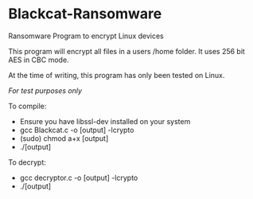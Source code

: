 # Blackcat-Ransomware
Ransomware Program to encrypt Linux devices

This program will encrypt all files in a users /home folder. It uses 256 bit AES in CBC mode. 

At the time of writing, this program has only been tested on Linux.

*For test purposes only*

To compile:
- Ensure you have libssl-dev installed on your system
- gcc Blackcat.c -o [output] -lcrypto
- (sudo) chmod a+x [output]
- ./[output]

To decrypt:
- gcc decryptor.c -o [output] -lcrypto
- ./[output]
